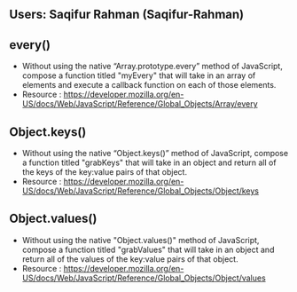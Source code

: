 ## Users: Saqifur Rahman (Saqifur-Rahman)

## every()

- Without using the native “Array.prototype.every” method of JavaScript, compose a function titled "myEvery" that will take in an array of 
elements and execute a callback function on each of those elements.
- Resource : https://developer.mozilla.org/en-US/docs/Web/JavaScript/Reference/Global_Objects/Array/every

## Object.keys()

- Without using the native “Object.keys()” method of JavaScript, compose a function titled "grabKeys" that will take in an object and return 
all of the keys of the key:value pairs of that object.
- Resource : https://developer.mozilla.org/en-US/docs/Web/JavaScript/Reference/Global_Objects/Object/keys

## Object.values()

- Without using the native "Object.values()" method of JavaScript, compose a function titled "grabValues" that will take in an object and 
return all of the values of the key:value pairs of that object.
- Resource : https://developer.mozilla.org/en-US/docs/Web/JavaScript/Reference/Global_Objects/Object/values
